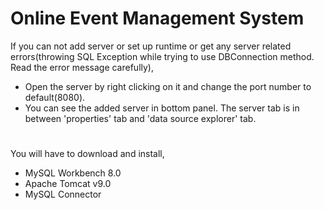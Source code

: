 # Online Event Management System
 If you can not add server or set up runtime or get any server related errors(throwing SQL Exception while trying to use DBConnection method. Read the error message carefully),
  - Open the server by right clicking on it and change the port number to default(8080).
  - You can see the added server in bottom panel. The server tab is in between 'properties' tab and 'data source explorer' tab.
 #
 You will have to download and install,
  - MySQL Workbench 8.0
  - Apache Tomcat v9.0
  - MySQL Connector
